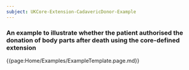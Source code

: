 ```yaml
---
subject: UKCore-Extension-CadavericDonor-Example
---
```

### An example to illustrate whether the patient authorised the donation of body parts after death using the core-defined extension

{{page:Home/Examples/ExampleTemplate.page.md}}